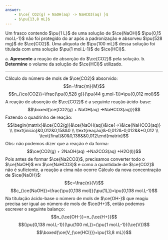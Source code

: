 ```yaml
---
answer: 
    - $\ce{ CO2(g) + NaOH(aq) -> NaHCO3(aq) }$
    - $\pu{13,8 mL}$
---
```


Um frasco contendo $\pu{1 L}$ de uma solução de $\ce{NaOH}$ $\pu{0,15 mol.L-1}$ não foi protegido do ar após a padronização e absorveu $\pu{528 mg}$ de $\ce{CO2}$. Uma alíquota de $\pu{100 mL}$ dessa solução foi titulada com uma solução $\pu{1 mol.L-1}$ de $\ce{HCl}$.

a. **Apresente** a reação de absorção do $\ce{CO2}$ pela solução.
b. **Determine** o volume da solução de $\ce{HCl}$ utilizado.

---

Cálculo do número de mols de $\ce{CO2}$ absorvido:
$$n=\frac{m}{M}$$
$$n_{\ce{CO2}}=\frac{\pu{0,528 g}}{\pu{44 g.mol-1}}=\pu{0,012 mol}$$
A reação de absorção de $\ce{CO2}$ é a seguinte reação ácido-base:
$$\boxed{\ce{CO2(g) + NaOH(aq) ->NaHCO3(aq)}}$$
Fazendo o quadrinho de reação:
$$\begin{matrix}&\ce{CO2(g)}&\ce{NaOH(aq)}&\ce{->}&\ce{NaHCO3(aq)} \\ \text{início}&0,012&0,15&&0 \\ \text{reação}&-0,012&-0,012&&+0,012 \\ \text{final}&0&0,138&&0,012\end{matrix}$$
Obs: não podemos dizer que a reação é da forma:
$$\ce{CO2(g) + 2NaOH(aq) ->Na2CO3(aq) +H2O(l)}$$
Pois antes de formar $\ce{Na2CO3}$, precisamos converter todo o $\ce{NaOH}$ em $\ce{NaHCO3}$ e como a quantidade de $\ce{CO2}$ não é suficiente, a reação a cima não ocorre
Cálculo da nova concentração de $\ce{NaOH}$:
$$c=\frac{n}{V}$$
$$c_{\ce{NaOH}}=\frac{\pu{0,138 mol}}{\pu{1L}}=\pu{0,138 mol.L-1}$$
Na titulação ácido-base o número de mols de $\ce{OH-}$ que reagiu precisa ser igual ao número de mols de  $\ce{H+}$, então podemos escrever o seguinte balanço:
$$n_{\ce{OH-}}=n_{\ce{H+}}$$
$$(\pu{0,138 mol.L-1})(\pu{100 mL})=(\pu{1 mol.L-1})(\ce{V})$$
$$\boxed{\ce{V_{\ce{HCl}}}=\pu{13,8 mL}}$$


